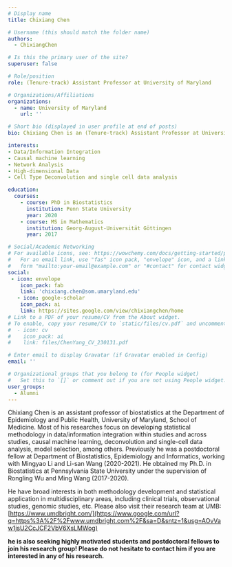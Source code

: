 ```yaml
---
# Display name
title: Chixiang Chen

# Username (this should match the folder name)
authors:
  - ChixiangChen

# Is this the primary user of the site?
superuser: false

# Role/position
role: (Tenure-track) Assistant Professor at University of Maryland

# Organizations/Affiliations
organizations:
  - name: University of Maryland
    url: ''

# Short bio (displayed in user profile at end of posts)
bio: Chixiang Chen is an (Tenure-track) Assistant Professor at University of Maryland.

interests:
- Data/Information Integration
- Causal machine learning
- Network Analysis
- High-dimensional Data
- Cell Type Deconvolution and single cell data analysis

education:
  courses:
    - course: PhD in Biostatistics
      institution: Penn State University
      year: 2020
    - course: MS in Mathematics
      institution: Georg-August-Universität Göttingen
      year: 2017

# Social/Academic Networking
# For available icons, see: https://wowchemy.com/docs/getting-started/page-builder/#icons
#   For an email link, use "fas" icon pack, "envelope" icon, and a link in the
#   form "mailto:your-email@example.com" or "#contact" for contact widget.
social:
 - icon: envelope
    icon_pack: fab
    link: 'chixiang.chen@som.umaryland.edu'
   - icon: google-scholar
    icon_pack: ai
    link: https://sites.google.com/view/chixiangchen/home
# Link to a PDF of your resume/CV from the About widget.
# To enable, copy your resume/CV to `static/files/cv.pdf` and uncomment the lines below.
#  - icon: cv
#    icon_pack: ai
#    link: files/ChenYang_CV_230131.pdf

# Enter email to display Gravatar (if Gravatar enabled in Config)
email: ''

# Organizational groups that you belong to (for People widget)
#   Set this to `[]` or comment out if you are not using People widget.
user_groups:
  - Alumni
---
```


Chixiang Chen is an assistant professor of biostatistics at the Department of Epidemiology and Public Health, University of Maryland, School of Medicine. Most of his researches focus on developing statistical methodology in data/information integration within studies and across studies, causal machine learning, deconvolution and single-cell data analysis, model selection, among others. Previously he was a postdoctoral fellow at Department of Biostatistics, Epidemiology and Informatics, working with Mingyao Li and Li-san Wang (2020-2021). He obtained my Ph.D. in Biostatistics at Pennsylvania State University under the supervision of Rongling Wu and Ming Wang (2017-2020). 

 

He have broad interests in both methodology development and statistical application in multidisciplinary areas, including clinical trials, observational studies, genomic studies, etc. Please also visit their research team at UMB: [https://www.umdbright.com/](https://www.google.com/url?q=https%3A%2F%2Fwww.umdbright.com%2F&sa=D&sntz=1&usg=AOvVaw1jsU2CcJCF2VbV6XsLMWog)



**he is also seeking highly motivated students and postdoctoral fellows to join his research group! Please do not hesitate to contact him if you are interested in any of his research.**